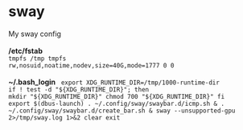 # sway
My sway config
<br><br>
<b>/etc/fstab</b>
<br>
<code>tmpfs                   /tmp            tmpfs           rw,nosuid,noatime,nodev,size=40G,mode=1777 0 0</code>
<br>
<br>
<b>~/.bash_login</b>
<code>
export XDG_RUNTIME_DIR=/tmp/1000-runtime-dir
if ! test -d "${XDG_RUNTIME_DIR}"; then
mkdir "${XDG_RUNTIME_DIR}"
chmod 700 "${XDG_RUNTIME_DIR}"
fi
export $(dbus-launch)
. ~/.config/sway/swaybar.d/icmp.sh &
. ~/.config/sway/swaybar.d/create_bar.sh &
sway --unsupported-gpu 2>/tmp/sway.log 1>&2
clear
exit
</code>
